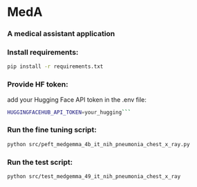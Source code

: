 # МedА
### A medical assistant application

### Install requirements:
```bash
pip install -r requirements.txt
```
### Provide HF token:
add your Hugging Face API token in the .env file:

```bash
HUGGINGFACEHUB_API_TOKEN=your_hugging```
```

### Run the fine tuning script:
```bash
python src/peft_medgemma_4b_it_nih_pneumonia_chest_x_ray.py
```
### Run the test script:
```bash
python src/test_medgemma_49_it_nih_pneumonia_chest_x_ray
``` 


